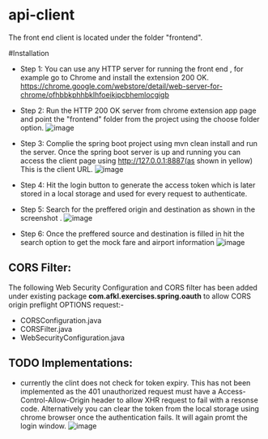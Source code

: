 # api-client
The front end client is located under the folder "frontend".

#Installation
- Step 1: You can use any HTTP server for running the front end , for example go to Chrome and install the extension 200 OK. https://chrome.google.com/webstore/detail/web-server-for-chrome/ofhbbkphhbklhfoeikjpcbhemlocgigb

- Step 2: Run the HTTP 200 OK server from chrome extension app page and point the "frontend" folder from the project using the choose folder option.
![image](https://user-images.githubusercontent.com/4983375/54885824-ad319900-4e80-11e9-9c71-06be1db3af24.png)

- Step 3: Complie the spring boot project using mvn clean install and run the server. Once the spring boot server is up and running you can access the client page using http://127.0.0.1:8887(as shown in yellow) This is the client URL. 
![image](https://user-images.githubusercontent.com/4983375/54885901-fd5d2b00-4e81-11e9-8edf-b50c9692a3b7.png)
- Step 4: Hit the login button to generate the access token which is later stored in a local storage and used for every request to authenticate.
- Step 5: Search for the preffered origin and destination as shown in the screenshot .
![image](https://user-images.githubusercontent.com/4983375/54885942-8c6a4300-4e82-11e9-8e5d-2fac2262aa93.png)
- Step 6: Once the preffered source and destination is filled in hit the search option to get the mock fare and airport information
![image](https://user-images.githubusercontent.com/4983375/54885980-d9e6b000-4e82-11e9-8575-0835683062f5.png)

CORS Filter:
-------------------
The following Web Security Configuration and CORS filter has been added under existing package <b>com.afkl.exercises.spring.oauth</b> to allow CORS origin preflight OPTIONS request:-
- CORSConfiguration.java
- CORSFilter.java
- WebSecurityConfiguration.java

TODO Implementations:
-------------------
- currently the clint does not check for token expiry. This has not been implemented as the 401 unauthorized request must have a Access-Control-Allow-Origin header to allow XHR request to fail with a resonse code. Alternatively you can clear the token from the local storage using chrome browser once the authentication fails. It will again promt the login window.
![image](https://user-images.githubusercontent.com/4983375/54886049-dacc1180-4e83-11e9-8544-fa5143eb503f.png)



